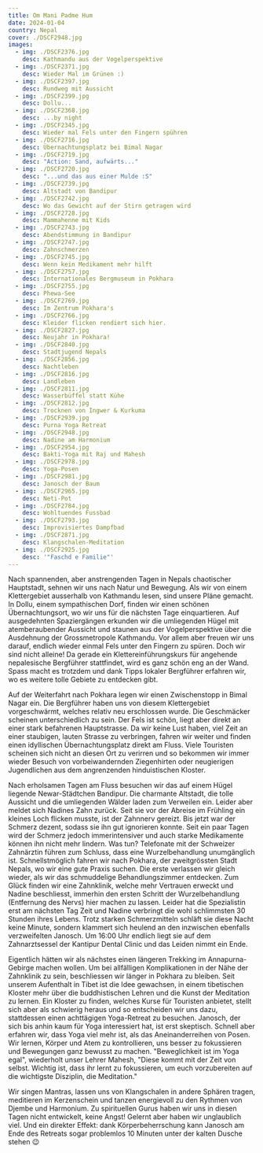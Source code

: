 ```yaml
---
title: Om Mani Padme Hum
date: 2024-01-04
country: Nepal
cover: ./DSCF2948.jpg
images:
  - img: ./DSCF2376.jpg
    desc: Kathmandu aus der Vogelperspektive
  - img: ./DSCF2371.jpg
    desc: Wieder Mal im Grünen :)
  - img: ./DSCF2397.jpg
    desc: Rundweg mit Aussicht
  - img: ./DSCF2399.jpg
    desc: Dollu...
  - img: ./DSCF2368.jpg
    desc: ...by night
  - img: ./DSCF2345.jpg
    desc: Wieder mal Fels unter den Fingern spühren
  - img: ./DSCF2716.jpg
    desc: Übernachtungsplatz bei Bimal Nagar
  - img: ./DSCF2719.jpg
    desc: "Action: Sand, aufwärts..."
  - img: ./DSCF2720.jpg
    desc: "...und das aus einer Mulde :S"
  - img: ./DSCF2739.jpg
    desc: Altstadt von Bandipur
  - img: ./DSCF2742.jpg
    desc: Wo das Gewicht auf der Stirn getragen wird
  - img: ./DSCF2728.jpg
    desc: Mammahenne mit Kids
  - img: ./DSCF2743.jpg
    desc: Abendstimmung in Bandipur
  - img: ./DSCF2747.jpg
    desc: Zahnschmerzen
  - img: ./DSCF2745.jpg
    desc: Wenn kein Medikament mehr hilft
  - img: ./DSCF2757.jpg
    desc: Internationales Bergmuseum in Pokhara
  - img: ./DSCF2755.jpg
    desc: Phewa-See
  - img: ./DSCF2769.jpg
    desc: Im Zentrum Pokhara's
  - img: ./DSCF2766.jpg
    desc: Kleider flicken rendiert sich hier.
  - img: ./DSCF2827.jpg
    desc: Neujahr in Pokhara!
  - img: ./DSCF2840.jpg
    desc: Stadtjugend Nepals
  - img: ./DSCF2856.jpg
    desc: Nachtleben
  - img: ./DSCF2816.jpg
    desc: Landleben
  - img: ./DSCF2811.jpg
    desc: Wasserbüffel statt Kühe
  - img: ./DSCF2812.jpg
    desc: Trocknen von Ingwer & Kurkuma
  - img: ./DSCF2939.jpg
    desc: Purna Yoga Retreat
  - img: ./DSCF2948.jpg
    desc: Nadine am Harmonium
  - img: ./DSCF2954.jpg
    desc: Bakti-Yoga mit Raj und Mahesh
  - img: ./DSCF2978.jpg
    desc: Yoga-Posen
  - img: ./DSCF2981.jpg
    desc: Janosch der Baum
  - img: ./DSCF2965.jpg
    desc: Neti-Pot
  - img: ./DSCF2784.jpg
    desc: Wohltuendes Fussbad
  - img: ./DSCF2793.jpg
    desc: Improvisiertes Dampfbad
  - img: ./DSCF2871.jpg
    desc: Klangschalen-Meditation
  - img: ./DSCF2925.jpg
    desc: '"Faschd e Familie"'
---
```

Nach spannenden, aber anstrengenden Tagen in Nepals chaotischer Hauptstadt, sehnen wir uns nach Natur und Bewegung. Als wir von einem Klettergebiet ausserhalb von Kathmandu lesen, sind unsere Pläne gemacht. In Dollu, einem sympathischen Dorf, finden wir einen schönen Übernachtungsort, wo wir uns für die nächsten Tage einquartieren. Auf ausgedehnten Spaziergängen erkunden wir die umliegenden Hügel mit atemberaubender Aussicht und staunen aus der Vogelperspektive über die Ausdehnung der Grossmetropole Kathmandu. Vor allem aber freuen wir uns darauf, endlich wieder einmal Fels unter den Fingern zu spüren. Doch wir sind nicht alleine! Da gerade ein Klettereinführungskurs für angehende nepalesische Bergführer stattfindet, wird es ganz schön eng an der Wand. Spass macht es trotzdem und dank Tipps lokaler Bergführer erfahren wir, wo es weitere tolle Gebiete zu entdecken gibt.

Auf der Weiterfahrt nach Pokhara legen wir einen Zwischenstopp in Bimal Nagar ein. Die Bergführer haben uns von diesem Klettergebiet vorgeschwärmt, welches relativ neu erschlossen wurde. Die Geschmäcker scheinen unterschiedlich zu sein. Der Fels ist schön, liegt aber direkt an einer stark befahrenen Hauptstrasse. Da wir keine Lust haben, viel Zeit an einer staubigen, lauten Strasse zu verbringen, fahren wir weiter und finden einen idyllischen Übernachtungsplatz direkt am Fluss. Viele Touristen scheinen sich nicht an diesen Ort zu verirren und so bekommen wir immer wieder Besuch von vorbeiwandernden Ziegenhirten oder neugierigen Jugendlichen aus dem angrenzenden hinduistischen Kloster.

Nach erholsamen Tagen am Fluss besuchen wir das auf einem Hügel liegende Newar-Städtchen Bandipur. Die charmante Altstadt, die tolle Aussicht und die umliegenden Wälder laden zum Verweilen ein. Leider aber meldet sich Nadines Zahn zurück. Seit sie vor der Abreise im Frühling ein kleines Loch flicken musste, ist der Zahnnerv gereizt. Bis jetzt war der Schmerz dezent, sodass sie ihn gut ignorieren konnte. Seit ein paar Tagen wird der Schmerz jedoch immerintensiver und auch starke Medikamente können ihn nicht mehr lindern. Was tun? Telefonate mit der Schweizer Zahnärztin führen zum Schluss, dass eine Wurzelbehandlung unumgänglich ist. Schnellstmöglich fahren wir nach Pokhara, der zweitgrössten Stadt Nepals, wo wir eine gute Praxis suchen. Die erste verlassen wir gleich wieder, als wir das schmuddelige Behandlungszimmer entdecken. Zum Glück finden wir eine Zahnklinik, welche mehr Vertrauen erweckt und Nadine beschliesst, immerhin den ersten Schritt der Wurzelbehandlung (Entfernung des Nervs) hier machen zu lassen. Leider hat die Spezialistin erst am nächsten Tag Zeit und Nadine verbringt die wohl schlimmsten 30 Stunden ihres Lebens. Trotz starken Schmerzmitteln schläft sie diese Nacht keine Minute, sondern klammert sich heulend an den inzwischen ebenfalls verzweifelten Janosch. Um 16:00 Uhr endlich liegt sie auf dem Zahnarztsessel der Kantipur Dental Clinic und das Leiden nimmt ein Ende.

Eigentlich hätten wir als nächstes einen längeren Trekking im Annapurna-Gebirge machen wollen. Um bei allfälligen Komplikationen in der Nähe der Zahnklinik zu sein, beschliessen wir länger in Pokhara zu bleiben. Seit unserem Aufenthalt in Tibet ist die Idee gewachsen, in einem tibetischen Kloster mehr über die buddhistischen Lehren und die Kunst der Meditation zu lernen. Ein Kloster zu finden, welches Kurse für Touristen anbietet, stellt sich aber als schwierig heraus und so entscheiden wir uns dazu, stattdessen einen achttägigen Yoga-Retreat zu besuchen. Janosch, der sich bis anhin kaum für Yoga interessiert hat, ist erst skeptisch. Schnell aber erfahren wir, dass Yoga viel mehr ist, als das Aneinanderreihen von Posen. Wir lernen, Körper und Atem zu kontrollieren, uns besser zu fokussieren und Bewegungen ganz bewusst zu machen. "Beweglichkeit ist im Yoga egal", wiederholt unser Lehrer Mahesh, "Diese kommt mit der Zeit von selbst. Wichtig ist, dass ihr lernt zu fokussieren, um euch vorzubereiten auf die wichtigste Disziplin, die Meditation."

Wir singen Mantras, lassen uns von Klangschalen in andere Sphären tragen, meditieren im Kerzenschein und tanzen energievoll zu den Rythmen von Djembe und Harmonium. Zu spirituellen Gurus haben wir uns in diesen Tagen nicht entwickelt, keine Angst! Gelernt aber haben wir unglaublich viel. Und ein direkter Effekt: dank Körperbeherrschung kann Janosch am Ende des Retreats sogar problemlos 10 Minuten unter der kalten Dusche stehen 😉
